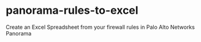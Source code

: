 panorama-rules-to-excel
=======================

Create an Excel Spreadsheet from your firewall rules in Palo Alto Networks Panorama
